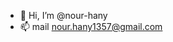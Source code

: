 - 👋 Hi, I’m @nour-hany
- 📫 mail nour.hany1357@gmail.com 

<!---
nour-hany/nour-hany is a ✨ special ✨ repository because its `README.md` (this file) appears on your GitHub profile.
You can click the Preview link to take a look at your changes.
--->
